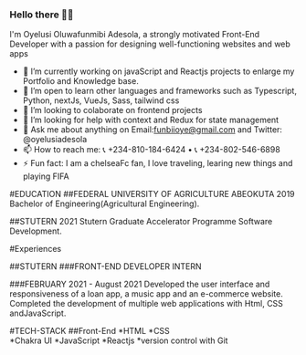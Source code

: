 ### Hello there 👋🏾 


I'm Oyelusi Oluwafunmibi Adesola, a strongly motivated Front-End Developer with a passion for designing well-functioning websites and web apps


- 🔭 I’m currently working on javaScript and Reactjs projects to enlarge my Portfolio and Knowledge base.
- 🌱 I’m open to learn other languages and frameworks such as Typescript, Python, nextJs, VueJs, Sass, tailwind css
- 👯 I’m looking to colaborate on frontend projects
- 🤔 I’m looking for help with context and Redux for state management
- 💬 Ask me about anything on Email:funbiioye@gmail.com and Twitter: @oyelusiadesola
- 📫 How to reach me: 📞 +234-810-184-6424 • 📞 +234-802-546-6898
- ⚡ Fun fact: I am a chelseaFc fan, I love traveling, learing new things and playing FIFA

  
#EDUCATION
##FEDERAL UNIVERSITY OF AGRICULTURE ABEOKUTA 2019
Bachelor of Engineering(Agricultural Engineering).

##STUTERN 2021
Stutern Graduate Accelerator Programme Software Development.

#Experiences

##STUTERN
###FRONT-END DEVELOPER INTERN

###FEBRUARY 2021 - August 2021
Developed the user interface and responsiveness of a loan app, a music app and an e-commerce website.
Completed the development of multiple web applications with Html, CSS andJavaScript.


#TECH-STACK
##Front-End
*HTML
*CSS	
*Chakra UI
*JavaScript
*Reactjs
*version control with Git
